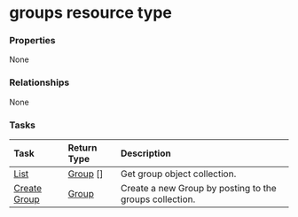 # groups resource type



### Properties
None

### Relationships
None


### Tasks

| Task		   | Return Type	|Description|
|:---------------|:--------|:----------|
|[List](../api/group_list.md) | [Group](group.md) [] |Get group object collection. |
|[Create Group](../api/group_post_groups.md) |[Group](group.md)| Create a new Group by posting to the groups collection.|

<!-- uuid: afd021d9-a405-4ab8-a94e-7a4328053ecb
2015-10-16 16:12:41 UTC -->
<!-- {
  "type": "#page.annotation",
  "description": "groups resource",
  "keywords": "",
  "section": "documentation",
  "tocPath": ""
}-->